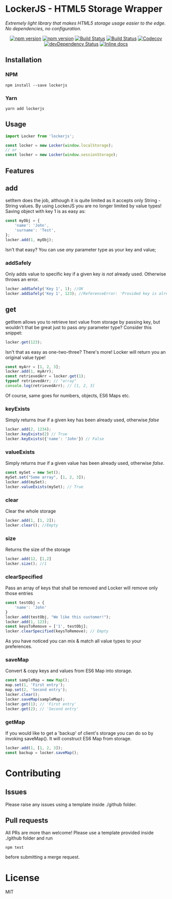 # LockerJS - HTML5 Storage Wrapper
_Extremely light library that makes HTML5 storage usage easier to the edge. No dependencies, no configuration._

<p align="center">
<a href="https://www.npmjs.com/package/lockerjs"><img src="https://img.shields.io/npm/v/lockerjs.svg" alt="npm version"></a>
<a href="https://www.npmjs.com/package/lockerjs"><img src="https://img.shields.io/npm/dw/lockerjs.svg" alt="npm version"></a>
<a href="https://travis-ci.org/Bartosz-D3V/Locker.js"><img src="https://travis-ci.org/Bartosz-D3V/Locker.js.svg?branch=master" alt="Build Status"></a>
<a href="https://ci.appveyor.com/project/Bartosz-D3V/locker-js"><img src="https://ci.appveyor.com/api/projects/status/k8x0lks3i0u5maob?svg=true" alt="Build Status"></a>
<a href="https://codecov.io/gh/Bartosz-D3V/Locker.JS">
  <img src="https://codecov.io/gh/Bartosz-D3V/Locker.JS/branch/master/graph/badge.svg" alt="Codecov" />
</a>
<a href="https://david-dm.org/bartosz-d3v/lockerjs/?type=dev"><img src="https://david-dm.org/bartosz-d3v/lockerjs/dev-status.svg" alt="devDependency Status"></a>
<a href="https://inch-ci.org/github/Bartosz-D3V/locker.js"><img src="http://inch-ci.org/github/Bartosz-D3V/Locker.JS.svg?branch=master" alt="Inline docs"></a>
</p>


## Installation
### NPM
` npm install --save lockerjs `
### Yarn
` yarn add lockerjs `

## Usage
```js
import Locker from 'lockerjs';

const locker = new Locker(window.localStorage);
// or
const locker = new Locker(window.sessionStorage);
```

## Features


## add
setItem does the job, although it is quite limited as it accepts only String - String values.
By using LockerJS you are no longer limited by value types!
Saving object with key 1 is as easy as:
```js
const myObj = {
    'name': 'John',
    'surname': 'Test',
};
locker.add(1, myObj);
```
Isn't that easy?
You can use _any_ parameter type as your key and value;

### addSafely
Only adds value to specific key if a given key _is not_ already used.
Otherwise throws an error.
```js
locker.addSafely('Key 1', 1); //OK
locker.addSafely('Key 1', 123); //ReferenceError: 'Provided key is already in use'
```

## get
getItem allows you to retrieve text value from storage by passing key, but wouldn't that be great just to pass _any_ parameter type?
Consider this snippet:
```js
locker.get(123);
```
Isn't that as easy as one-two-three?
There's more!
Locker will return you an original value type!
```js
const myArr = [1, 2, 3];
locker.add(1, myArr);
const retrievedArr = locker.get(1);
typeof retrievedArr; // "array"
console.log(retrievedArr); // [1, 2, 3]
```
Of course, same goes for numbers, objects, ES6 Maps etc.
### keyExists
Simply returns _true_ if a given key has been already used, otherwise _false_
```js
locker.add(2, 1234);
locker.keyExists(2) // True
locker.keyExists({'name': 'John'}) // False
```
### valueExists
Simply returns _true_ if a given value has been already used, otherwise _false_.
```js
const mySet = new Set();
mySet.set("Some array", [1, 2, 3]);
locker.add(mySet);
locker.valueExists(mySet); // True
```
### clear
Clear the whole storage
```js
locker.add(1, [1, 2]);
locker.clear(); //Empty
```
### size
Returns the size of the storage
```js
locker.add(12, [1,2]
locker.size(); //1
```

### clearSpecified
Pass an array of keys that shall be removed and Locker will remove only those entries
```js
const testObj = {
    'name': 'John'
}
locker.add(testObj, "We like this customer!");
locker.add(1, 123);
const keysToRemove = ['1', testObj];
locker.clearSpecified(keysToRemove); // Empty
```
As you have noticed you can mix & match all value types to your preferences.

### saveMap
Convert & copy keys and values from ES6 Map into storage.
```js
const sampleMap = new Map();
map.set(1, 'First entry');
map.set(2, 'Second entry');
locker.clear();
locker.saveMap(sampleMap);
locker.get(1); // 'First entry'
locker.get(2); // 'Second entry'
```

### getMap
If you would like to get a 'backup' of client's storage you can do so by invoking saveMap().
It will construct ES6 Map from storage.
```js
locker.add(1, [1, 2, 3]);
const backup = locker.saveMap();
```

# Contributing

## Issues
Please raise any issues using a template inside ./github folder.

## Pull requests
All PRs are more than welcome!
Please use a template provided inside ./github folder and run
```
npm test
```
before submitting a merge request.


# License
MIT
